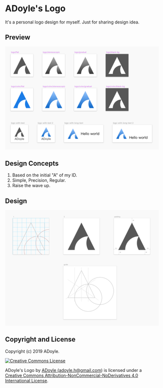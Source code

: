 # ADoyle's Logo

It's a personal logo design for myself. Just for sharing design idea.

## Preview

![images/preview.png](./images/preview.png)

## Design Concepts

1. Based on the initial "A" of my ID.
2. Simple, Precision, Regular.
3. Raise the wave up.

## Design

![images/design.png](./images/design.png)

## Copyright and License

Copyright (c) 2019 ADoyle.

<a rel="license" href="http://creativecommons.org/licenses/by-nc-nd/4.0/">
    <img alt="Creative Commons License" style="border-width:0" src="https://i.creativecommons.org/l/by-nc-nd/4.0/88x31.png" />
</a>

<span xmlns:dct="http://purl.org/dc/terms/" href="http://purl.org/dc/dcmitype/StillImage" property="dct:title" rel="dct:type">ADoyle's Logo</span> by <a xmlns:cc="http://creativecommons.org/ns#" href="https://github.com/adoyle-h/my-logo" property="cc:attributionName" rel="cc:attributionURL">ADoyle (adoyle.h@gmail.com)</a> is licensed under a <a rel="license" href="http://creativecommons.org/licenses/by-nc-nd/4.0/">Creative Commons Attribution-NonCommercial-NoDerivatives 4.0 International License</a>.

<!-- Links -->

